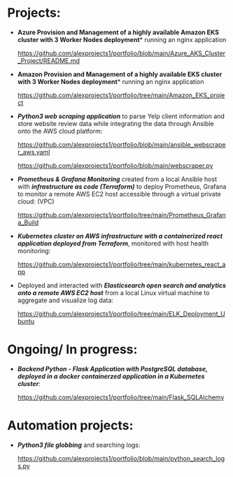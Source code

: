 # Projects:

+ **Azure Provision and Management of a highly available Amazon EKS cluster with 3 Worker Nodes deployment*** running an nginx application

  https://github.com/alexprojects1/portfolio/blob/main/Azure_AKS_Cluster_Project/README.md
  
+ **Amazon Provision and Management of a highly available EKS cluster with 3 Worker Nodes deployment*** running an nginx application

  https://github.com/alexprojects1/portfolio/tree/main/Amazon_EKS_project

+ ***Python3 web scraping application*** to parse Yelp client information and store website review data while integrating the data through Ansible onto the AWS cloud platform: 

  https://github.com/alexprojects1/portfolio/blob/main/ansible_webscraper_aws.yaml

  https://github.com/alexprojects1/portfolio/blob/main/webscraper.py

+ ***Prometheus & Grafana Monitoring*** created from a local Ansible host with ***infrastructure as code (Terraform)*** to deploy Prometheus, Grafana to monitor a remote AWS EC2 host accessible through a virtual private cloud: (VPC) 
  
  https://github.com/alexprojects1/portfolio/tree/main/Prometheus_Grafana_Build
  
+ ***Kubernetes cluster on AWS infrastructure with a containerized react application deployed from Terraform***, monitored with host health monitoring:

  https://github.com/alexprojects1/portfolio/tree/main/kubernetes_react_app

+ Deployed and interacted with ***Elasticsearch open search and analytics onto a remote AWS EC2 host*** from a local Linux virtual machine to aggregate and visualize log data:

  https://github.com/alexprojects1/portfolio/tree/main/ELK_Deployment_Ubuntu
  


  

# Ongoing/ In progress:
+ ***Backend Python - Flask Application with PostgreSQL database, deployed in a docker containerzed application in a Kubernetes cluster***:

  https://github.com/alexprojects1/portfolio/tree/main/Flask_SQLAlchemy

# Automation projects:
+ ***Python3 file globbing*** and searching logs:

  https://github.com/alexprojects1/portfolio/blob/main/python_search_logs.py


